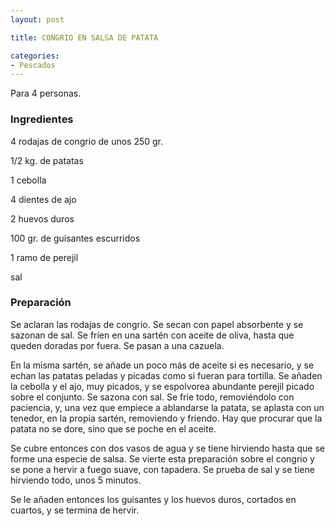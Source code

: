 ```yaml
---
layout: post

title: CONGRIO EN SALSA DE PATATA

categories:
- Pescados
---
```

Para 4 personas.

<h3>Ingredientes</h3>

4 rodajas de congrio de unos 250 gr.

1/2 kg. de patatas

1 cebolla

4 dientes de ajo

2 huevos duros

100 gr. de guisantes escurridos

1 ramo de perejil

sal

<h3>Preparación</h3>

Se aclaran las rodajas de congrio. Se secan con papel absorbente y se sazonan de sal. Se fríen en una sartén con aceite de oliva, hasta que queden doradas por fuera. Se pasan a una cazuela.

En la misma sartén, se añade un poco más de aceite si es necesario, y se echan las patatas peladas y picadas como si fueran para tortilla. Se añaden la cebolla y el ajo, muy picados, y se espolvorea abundante perejil picado sobre el conjunto. Se sazona con sal. Se fríe todo, removiéndolo con paciencia, y, una vez que empiece a ablandarse la patata, se aplasta con un tenedor, en la propia sartén, removiendo y friendo. Hay que procurar que la patata no se dore, sino que se poche en el aceite.

Se cubre entonces con dos vasos de agua y se tiene hirviendo hasta que se forme una especie de salsa. Se vierte esta preparación sobre el congrio y se pone a hervir a fuego suave, con tapadera. Se prueba de sal y se tiene hirviendo todo, unos 5 minutos.

Se le añaden entonces los guisantes y los huevos duros, cortados en cuartos, y se termina de hervir.